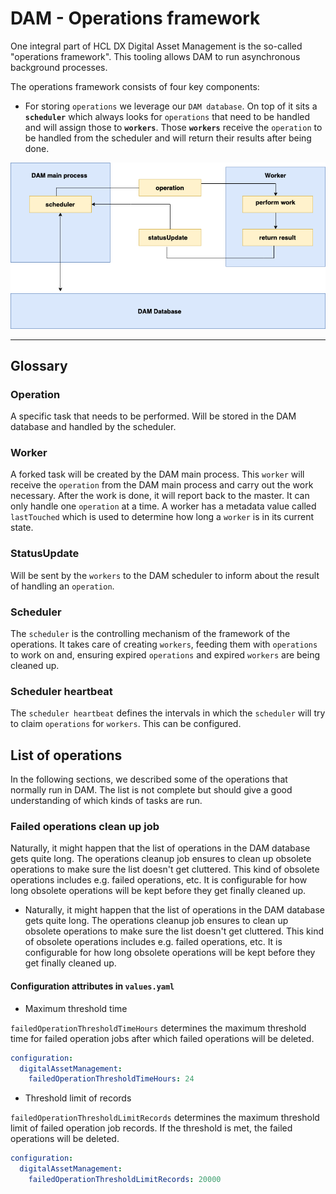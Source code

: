 # DAM - Operations framework 

One integral part of HCL DX Digital Asset Management is the so-called "operations framework". This tooling allows DAM to run asynchronous background processes.
 
The operations framework consists of four key components:

- For storing `operations` we leverage our `DAM database`. On top of it sits a **`scheduler`** which always looks for `operations` that need to be handled and will assign those to **`workers`**. Those **`workers`** receive the `operation` to be handled from the scheduler and will return their results after being done. 

![Architectural Overview](.../../../../images/architectural_overview.png)
 
---
## Glossary

### Operation
A specific task that needs to be performed. Will be stored in the DAM database and handled by the scheduler.
### Worker
A forked task will be created by the DAM main process. This `worker` will receive the `operation` from the DAM main process and carry out the work necessary. After the work is done, it will report back to the master. It can only handle one `operation` at a time. A worker has a metadata value called `lastTouched` which is used to determine how long a `worker` is in its current state. 
### StatusUpdate
Will be sent by the `workers` to the DAM scheduler to inform about the result of handling an `operation`.  
### Scheduler
The `scheduler` is the controlling mechanism of the framework of the operations. It takes care of creating `workers`, feeding them with `operations` to work on and, ensuring expired `operations` and expired `workers` are being cleaned up.
### Scheduler heartbeat
The `scheduler heartbeat` defines the intervals in which the `scheduler` will try to claim `operations` for `workers`. This can be configured.  
## List of operations 

In the following sections, we described some of the operations that normally run in DAM. The list is not complete but should give a good understanding of which kinds of tasks are run. 
### Failed operations clean up job

Naturally, it might happen that the list of operations in the DAM database gets quite long. The operations cleanup job ensures to clean up obsolete operations to make sure the list doesn't get cluttered. This kind of obsolete operations includes e.g. failed operations, etc. It is configurable for how long obsolete operations will be kept before they get finally cleaned up.
-   Naturally, it might happen that the list of operations in the DAM database gets quite long. The operations cleanup job ensures to clean up obsolete operations to make sure the list doesn't get cluttered. This kind of obsolete operations includes e.g. failed operations, etc. It is configurable for how long obsolete operations will be kept before they get finally cleaned up.
#### Configuration attributes in `values.yaml` 

- Maximum threshold time

`failedOperationThresholdTimeHours` determines the maximum threshold time for failed operation jobs after which failed operations will be deleted. 

```yaml
configuration:
  digitalAssetManagement:
    failedOperationThresholdTimeHours: 24
```

- Threshold limit of records

`failedOperationThresholdLimitRecords` determines the maximum threshold limit of failed operation job records. If the threshold is met, the failed operations will be deleted.

```yaml
configuration:
  digitalAssetManagement:
    failedOperationThresholdLimitRecords: 20000
```

